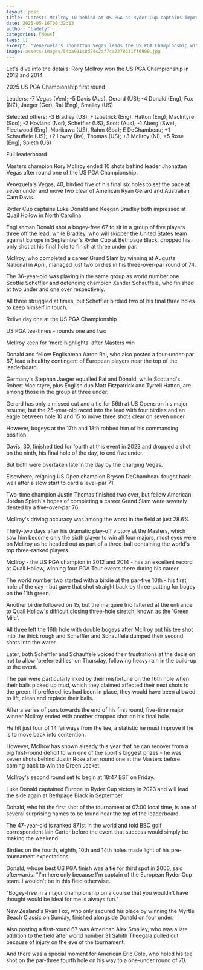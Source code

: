 ```yaml
---
layout: post
title: "Latest: McIlroy 10 behind at US PGA as Ryder Cup captains impress"
date: 2025-05-16T00:32:13
author: "badely"
categories: [News]
tags: []
excerpt: "Venezuela's Jhonattan Vegas leads the US PGA Championship with several European players close behind, but Rory McIlroy endures a tough start."
image: assets/images/54ba911c8d24c2af74a2278631ff6900.jpg
---
```


Let's dive into the details: Rory McIlroy won the US PGA Championship in 2012 and 2014

2025 US PGA Championship first round

Leaders: -7 Vegas (Ven); -5 Davis (Aus), Gerard (US); -4 Donald (Eng), Fox (NZ), Jaeger (Ger), Rai (Eng), Smalley (US)

Selected others: -3 Bradley (US), Fitzpatrick (Eng), Hatton (Eng), MacIntyre (Sco); -2 Hovland (Nor), Scheffler (US), Scott (Aus); -1 Aberg (Swe), Fleetwood (Eng), Morikawa (US), Rahm (Spa); E DeChambeau; +1 Schauffele (US); +2 Lowry (Ire), Thomas (US); +3 McIlroy (NI); +5 Rose (Eng), Spieth (US)

Full leaderboard

Masters champion Rory McIlroy ended 10 shots behind leader Jhonattan Vegas after round one of the US PGA Championship.

Venezuela's Vegas, 40, birdied five of his final six holes to set the pace at seven under and move two clear of American Ryan Gerard and Australian Cam Davis.

Ryder Cup captains Luke Donald and Keegan Bradley both impressed at Quail Hollow in North Carolina.

Englishman Donald shot a bogey-free 67 to sit in a group of five players three off the lead, while Bradley, who will skipper the United States team against Europe in September's Ryder Cup at Bethpage Black, dropped his only shot at his final hole to finish at three under par.

McIlroy, who completed a career Grand Slam by winning at Augusta National in April, managed just two birdies in his three-over-par round of 74.

The 36-year-old was playing in the same group as world number one Scottie Scheffler and defending champion Xander Schauffele, who finished at two under and one over respectively.

All three struggled at times, but Scheffler birdied two of his final three holes to keep himself in touch.

Relive day one at the US PGA Championship

US PGA tee-times - rounds one and two

McIlroy keen for 'more highlights' after Masters win

Donald and fellow Englishman Aaron Rai, who also posted a four-under-par 67, lead a healthy contingent of European players near the top of the leaderboard.

Germany's Stephan Jaeger equalled Rai and Donald, while Scotland's Robert MacIntyre, plus English duo Matt Fitzpatrick and Tyrrell Hatton, are among those in the group at three under.

Gerard has only a missed cut and a tie for 56th at US Opens on his major resume, but the 25-year-old raced into the lead with four birdies and an eagle between hole 10 and 15 to move three shots clear on seven under.

However, bogeys at the 17th and 18th robbed him of his commanding position.

Davis, 30, finished tied for fourth at this event in 2023 and dropped a shot on the ninth, his final hole of the day, to end five under.

But both were overtaken late in the day by the charging Vegas.

Elsewhere, reigning US Open champion Bryson DeChambeau fought back well after a slow start to card a level-par 71.

Two-time champion Justin Thomas finished two over, but fellow American Jordan Spieth's hopes of completing a career Grand Slam were severely dented by a five-over-par 76.

McIlroy's driving accuracy was among the worst in the field at just 28.6%

Thirty-two days after his dramatic play-off victory at the Masters, which saw him become only the sixth player to win all four majors, most eyes were on McIlroy as he headed out as part of a three-ball containing the world's top three-ranked players.

McIlroy - the US PGA champion in 2012 and 2014 - has an excellent record at Quail Hollow, winning four PGA Tour events there during his career.

The world number two started with a birdie at the par-five 10th - his first hole of the day - but gave that shot straight back by three-putting for bogey on the 11th green.

Another birdie followed on 15, but the marquee trio faltered at the entrance to Quail Hollow's difficult closing three-hole stretch, known as the 'Green Mile'.

All three left the 16th hole with double bogeys after McIlroy put his tee shot into the thick rough and Scheffler and Schauffele dumped their second shots into the water.

Later, both Scheffler and Schauffele voiced their frustrations at the decision not to allow 'preferred lies' on Thursday, following heavy rain in the build-up to the event.

The pair were particularly irked by their misfortune on the 16th hole when their balls picked up mud, which they claimed affected their next shots to the green. If preffered lies had been in place, they would have been allowed to lift, clean and replace their balls.

After a series of pars towards the end of his first round, five-time major winner McIlroy ended with another dropped shot on his final hole.

He hit just four of 14 fairways from the tee, a statistic he must improve if he is to move back into contention.

However, McIlroy has shown already this year that he can recover from a big first-round deficit to win one of the sport's biggest prizes - he was seven shots behind Justin Rose after round one at the Masters before coming back to win the Green Jacket.

McIlroy's second round set to begin at 18:47 BST on Friday.

Luke Donald captained Europe to Ryder Cup victory in 2023 and will lead the side again at Bethpage Black in September

Donald, who hit the first shot of the tournament at 07:00 local time, is one of several surprising names to be found near the top of the leaderboard.

The 47-year-old is ranked 871st in the world and told BBC golf correspondent Iain Carter before the event that success would simply be making the weekend.

Birdies on the fourth, eighth, 10th and 14th holes made light of his pre-tournament expectations.

Donald, whose best US PGA finish was a tie for third spot in 2006, said afterwards: "I'm here only because I'm captain of the European Ryder Cup team. I wouldn't be in this field otherwise.

"Bogey-free in a major championship on a course that you wouldn't have thought would be ideal for me is always fun."

New Zealand's Ryan Fox, who only secured his place by winning the Myrtle Beach Classic on Sunday, finished alongside Donald on four under.

Also posting a first-round 67 was American Alex Smalley, who was a late addition to the field after world number 31 Sahith Theegala pulled out because of injury on the eve of the tournament.

And there was a special moment for American Eric Cole, who holed his tee shot on the par-three fourth hole on his way to a one-under round of 70.

